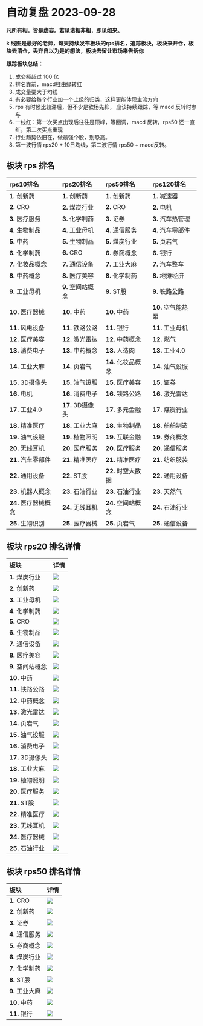 # 自动复盘 2023-09-28

**凡所有相，皆是虚妄。若见诸相非相，即见如来。**

**k 线图是最好的老师，每天持续发布板块的rps排名，追踪板块，板块来开仓，板块去清仓，丢弃自以为是的想法，板块去留让市场来告诉你**
        
**跟踪板块总结：**
1. 成交额超过 100 亿
2. 排名靠前，macd柱由绿转红
3. 成交量要大于均线
4. 有必要给每个行业加一个上级的归类，这样更能体现主流方向
5. rps 有时候比较滞后，但不少是欲杨先抑， 应该持续跟踪，等 macd 反转时参与
6. 一线红：第一次买点出现后往往是顶峰，等回调，macd 反转，rps50 还一直红，第二次买点重现
7. 行业趋势依旧在，做最强个股，别恐高。
8. 第一波行情 rps20 + 10日均线，第二波行情 rps50 + macd反转。
        
## 板块 rps 排名
| rps10排名            | rps20排名         | rps50排名          | rps120排名         |
|:---------------------|:------------------|:-------------------|:-------------------|
| **1.** 创新药        | **1.** 创新药     | **1.** 创新药      | **1.** 减速器      |
| **2.** CRO           | **2.** 煤炭行业   | **2.** CRO         | **2.** 电机        |
| **3.** 医疗服务      | **3.** 化学制药   | **3.** 证券        | **3.** 汽车热管理  |
| **4.** 生物制品      | **4.** 工业母机   | **4.** 通信服务    | **4.** 汽车零部件  |
| **5.** 中药          | **5.** 生物制品   | **5.** 煤炭行业    | **5.** 页岩气      |
| **6.** 化学制药      | **6.** CRO        | **6.** 券商概念    | **6.** 银行        |
| **7.** 化妆品概念    | **7.** 通信设备   | **7.** 工业大麻    | **7.** 汽车整车    |
| **8.** 中药概念      | **8.** 医疗美容   | **8.** 化学制药    | **8.** 地摊经济    |
| **9.** 工业母机      | **9.** 空间站概念 | **9.** ST股        | **9.** 铁路公路    |
| **10.** 医疗器械     | **10.** 中药      | **10.** 中药       | **10.** 空气能热泵 |
| **11.** 风电设备     | **11.** 铁路公路  | **11.** 银行       | **11.** 工业母机   |
| **12.** 医疗美容     | **12.** 激光雷达  | **12.** 中药概念   | **12.** 燃气       |
| **13.** 消费电子     | **13.** 中药概念  | **13.** 人造肉     | **13.** 工业4.0    |
| **14.** 工业大麻     | **14.** 页岩气    | **14.** 化妆品概念 | **14.** 油气设服   |
| **15.** 3D摄像头     | **15.** 油气设服  | **15.** 医疗美容   | **15.** 证券       |
| **16.** 电机         | **16.** 消费电子  | **16.** 铁路公路   | **16.** 激光雷达   |
| **17.** 工业4.0      | **17.** 3D摄像头  | **17.** 多元金融   | **17.** 煤炭行业   |
| **18.** 精准医疗     | **18.** 工业大麻  | **18.** 生物制品   | **18.** 船舶制造   |
| **19.** 油气设服     | **19.** 植物照明  | **19.** 互联金融   | **19.** 券商概念   |
| **20.** 无线耳机     | **20.** 医疗服务  | **20.** 医疗服务   | **20.** 通信服务   |
| **21.** 汽车零部件   | **21.** 精准医疗  | **21.** 精准医疗   | **21.** 纺织服装   |
| **22.** 通用设备     | **22.** ST股      | **22.** 时空大数据 | **22.** 通用设备   |
| **23.** 机器人概念   | **23.** 石油行业  | **23.** 石油行业   | **23.** 天然气     |
| **24.** 医疗器械概念 | **24.** 无线耳机  | **24.** 空间站概念 | **24.** 石油行业   |
| **25.** 生物识别     | **25.** 医疗器械  | **25.** 页岩气     | **25.** 通信设备   |
## 板块 rps20 排名详情
| 板块              | 详情                                                                                                |
|:------------------|:----------------------------------------------------------------------------------------------------|
| **1.** 煤炭行业   | ![](https://sykent-blog-image.oss-cn-beijing.aliyuncs.com/quant/image/2023/9/1695888351203-tmp.jpg) |
| **2.** 创新药     | ![](https://sykent-blog-image.oss-cn-beijing.aliyuncs.com/quant/image/2023/9/1695888352603-tmp.jpg) |
| **3.** 工业母机   | ![](https://sykent-blog-image.oss-cn-beijing.aliyuncs.com/quant/image/2023/9/1695888353752-tmp.jpg) |
| **4.** 化学制药   | ![](https://sykent-blog-image.oss-cn-beijing.aliyuncs.com/quant/image/2023/9/1695888354803-tmp.jpg) |
| **5.** CRO        | ![](https://sykent-blog-image.oss-cn-beijing.aliyuncs.com/quant/image/2023/9/1695888355791-tmp.jpg) |
| **6.** 生物制品   | ![](https://sykent-blog-image.oss-cn-beijing.aliyuncs.com/quant/image/2023/9/1695888356722-tmp.jpg) |
| **7.** 通信设备   | ![](https://sykent-blog-image.oss-cn-beijing.aliyuncs.com/quant/image/2023/9/1695888357754-tmp.jpg) |
| **8.** 医疗美容   | ![](https://sykent-blog-image.oss-cn-beijing.aliyuncs.com/quant/image/2023/9/1695888358708-tmp.jpg) |
| **9.** 空间站概念 | ![](https://sykent-blog-image.oss-cn-beijing.aliyuncs.com/quant/image/2023/9/1695888359742-tmp.jpg) |
| **10.** 中药      | ![](https://sykent-blog-image.oss-cn-beijing.aliyuncs.com/quant/image/2023/9/1695888360695-tmp.jpg) |
| **11.** 铁路公路  | ![](https://sykent-blog-image.oss-cn-beijing.aliyuncs.com/quant/image/2023/9/1695888361756-tmp.jpg) |
| **12.** 中药概念  | ![](https://sykent-blog-image.oss-cn-beijing.aliyuncs.com/quant/image/2023/9/1695888362797-tmp.jpg) |
| **13.** 激光雷达  | ![](https://sykent-blog-image.oss-cn-beijing.aliyuncs.com/quant/image/2023/9/1695888363818-tmp.jpg) |
| **14.** 页岩气    | ![](https://sykent-blog-image.oss-cn-beijing.aliyuncs.com/quant/image/2023/9/1695888364992-tmp.jpg) |
| **15.** 油气设服  | ![](https://sykent-blog-image.oss-cn-beijing.aliyuncs.com/quant/image/2023/9/1695888366027-tmp.jpg) |
| **16.** 消费电子  | ![](https://sykent-blog-image.oss-cn-beijing.aliyuncs.com/quant/image/2023/9/1695888367013-tmp.jpg) |
| **17.** 3D摄像头  | ![](https://sykent-blog-image.oss-cn-beijing.aliyuncs.com/quant/image/2023/9/1695888367996-tmp.jpg) |
| **18.** 工业大麻  | ![](https://sykent-blog-image.oss-cn-beijing.aliyuncs.com/quant/image/2023/9/1695888368958-tmp.jpg) |
| **19.** 植物照明  | ![](https://sykent-blog-image.oss-cn-beijing.aliyuncs.com/quant/image/2023/9/1695888369992-tmp.jpg) |
| **20.** 医疗服务  | ![](https://sykent-blog-image.oss-cn-beijing.aliyuncs.com/quant/image/2023/9/1695888371020-tmp.jpg) |
| **21.** ST股      | ![](https://sykent-blog-image.oss-cn-beijing.aliyuncs.com/quant/image/2023/9/1695888372026-tmp.jpg) |
| **22.** 精准医疗  | ![](https://sykent-blog-image.oss-cn-beijing.aliyuncs.com/quant/image/2023/9/1695888372956-tmp.jpg) |
| **23.** 无线耳机  | ![](https://sykent-blog-image.oss-cn-beijing.aliyuncs.com/quant/image/2023/9/1695888373990-tmp.jpg) |
| **24.** 医疗器械  | ![](https://sykent-blog-image.oss-cn-beijing.aliyuncs.com/quant/image/2023/9/1695888374979-tmp.jpg) |
| **25.** 石油行业  | ![](https://sykent-blog-image.oss-cn-beijing.aliyuncs.com/quant/image/2023/9/1695888376066-tmp.jpg) |
## 板块 rps50 排名详情
| 板块            | 详情                                                                                                |
|:----------------|:----------------------------------------------------------------------------------------------------|
| **1.** CRO      | ![](https://sykent-blog-image.oss-cn-beijing.aliyuncs.com/quant/image/2023/9/1695888377047-tmp.jpg) |
| **2.** 创新药   | ![](https://sykent-blog-image.oss-cn-beijing.aliyuncs.com/quant/image/2023/9/1695888378013-tmp.jpg) |
| **3.** 证券     | ![](https://sykent-blog-image.oss-cn-beijing.aliyuncs.com/quant/image/2023/9/1695888379057-tmp.jpg) |
| **4.** 通信服务 | ![](https://sykent-blog-image.oss-cn-beijing.aliyuncs.com/quant/image/2023/9/1695888380090-tmp.jpg) |
| **5.** 券商概念 | ![](https://sykent-blog-image.oss-cn-beijing.aliyuncs.com/quant/image/2023/9/1695888381029-tmp.jpg) |
| **6.** 煤炭行业 | ![](https://sykent-blog-image.oss-cn-beijing.aliyuncs.com/quant/image/2023/9/1695888382000-tmp.jpg) |
| **7.** 化学制药 | ![](https://sykent-blog-image.oss-cn-beijing.aliyuncs.com/quant/image/2023/9/1695888382936-tmp.jpg) |
| **8.** ST股     | ![](https://sykent-blog-image.oss-cn-beijing.aliyuncs.com/quant/image/2023/9/1695888383887-tmp.jpg) |
| **9.** 工业大麻 | ![](https://sykent-blog-image.oss-cn-beijing.aliyuncs.com/quant/image/2023/9/1695888384763-tmp.jpg) |
| **10.** 中药    | ![](https://sykent-blog-image.oss-cn-beijing.aliyuncs.com/quant/image/2023/9/1695888385719-tmp.jpg) |
| **11.** 银行    | ![](https://sykent-blog-image.oss-cn-beijing.aliyuncs.com/quant/image/2023/9/1695888386666-tmp.jpg) |